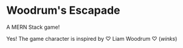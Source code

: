 # Woodrum's Escapade
A MERN Stack game!


Yes! The game character is inspired by ♡︎ Liam Woodrum ♡︎ (*winks*)
